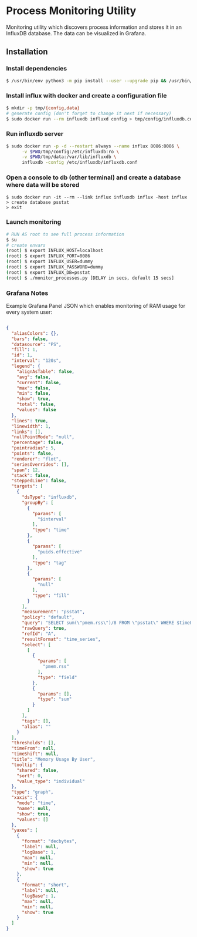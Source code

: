 # Process Monitoring Utility

Monitoring utility which discovers process information and stores it in an InfluxDB database. The data can be visualized in Grafana.


## Installation

### Install dependencies

```bash
$ /usr/bin/env python3 -m pip install --user --upgrade pip && /usr/bin/env python3 -m pip install --user -r requirements.txt
```

### Install influx with docker and create a configuration file

```bash
$ mkdir -p tmp/{config,data}
# generate config (don't forget to change it next if necessary)
$ sudo docker run --rm influxdb influxd config > tmp/config/influxdb.conf
```

### Run influxdb server

```bash
$ sudo docker run -p -d --restart always --name influx 8086:8086 \
      -v $PWD/tmp/config:/etc/influxdb:ro \
      -v $PWD/tmp/data:/var/lib/influxdb \
      influxdb -config /etc/influxdb/influxdb.conf
```

### Open a console to db (other terminal) and create a database where data will be stored

```baseh
$ sudo docker run -it --rm --link influx influxdb influx -host influx
> create database psstat
> exit
```

### Launch monitoring

```bash
# RUN AS root to see full process information
$ su
# create envars
(root) $ export INFLUX_HOST=localhost
(root) $ export INFLUX_PORT=8086
(root) $ export INFLUX_USER=dummy
(root) $ export INFLUX_PASSWORD=dummy
(root) $ export INFLUX_DB=psstat
(root) $ ./monitor_processes.py [DELAY in secs, default 15 secs]
```

### Grafana Notes

Example Grafana Panel JSON which enables monitoring of RAM usage for every system user:

```json

{
  "aliasColors": {},
  "bars": false,
  "datasource": "PS",
  "fill": 1,
  "id": 1,
  "interval": "120s",
  "legend": {
    "alignAsTable": false,
    "avg": false,
    "current": false,
    "max": false,
    "min": false,
    "show": true,
    "total": false,
    "values": false
  },
  "lines": true,
  "linewidth": 1,
  "links": [],
  "nullPointMode": "null",
  "percentage": false,
  "pointradius": 5,
  "points": false,
  "renderer": "flot",
  "seriesOverrides": [],
  "span": 12,
  "stack": false,
  "steppedLine": false,
  "targets": [
    {
      "dsType": "influxdb",
      "groupBy": [
        {
          "params": [
            "$interval"
          ],
          "type": "time"
        },
        {
          "params": [
            "puids.effective"
          ],
          "type": "tag"
        },
        {
          "params": [
            "null"
          ],
          "type": "fill"
        }
      ],
      "measurement": "psstat",
      "policy": "default",
      "query": "SELECT sum(\"pmem.rss\")/8 FROM \"psstat\" WHERE $timeFilter GROUP BY time($interval), \"puids.effective\" fill(null)",
      "rawQuery": true,
      "refId": "A",
      "resultFormat": "time_series",
      "select": [
        [
          {
            "params": [
              "pmem.rss"
            ],
            "type": "field"
          },
          {
            "params": [],
            "type": "sum"
          }
        ]
      ],
      "tags": [],
      "alias": ""
    }
  ],
  "thresholds": [],
  "timeFrom": null,
  "timeShift": null,
  "title": "Memory Usage By User",
  "tooltip": {
    "shared": false,
    "sort": 0,
    "value_type": "individual"
  },
  "type": "graph",
  "xaxis": {
    "mode": "time",
    "name": null,
    "show": true,
    "values": []
  },
  "yaxes": [
    {
      "format": "decbytes",
      "label": null,
      "logBase": 1,
      "max": null,
      "min": null,
      "show": true
    },
    {
      "format": "short",
      "label": null,
      "logBase": 1,
      "max": null,
      "min": null,
      "show": true
    }
  ]
}

```
